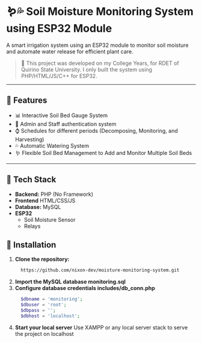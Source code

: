 # 🪱💦 Soil Moisture Monitoring System using ESP32 Module

A smart irrigation system using an ESP32 module to monitor soil moisture and automate water release for efficient plant care.


> 🚀 This project was developed on my College Years, for RDET of Quirino State University. I only built the system using PHP/HTML/JS/C++ for ESP32.

---

## 📌 Features

- 📊 Interactive Soil Bed Gauge System
- 🔐 Admin and Staff authentication system
- ⌚ Schedules for different periods (Decomposing, Monitoring, and Harvesting)
- 💦 Automatic Watering System
- 🪱 Flexible Soil Bed Management to Add and Monitor Multiple Soil Beds

---

## 🧰 Tech Stack

- **Backend:** PHP (No Framework)
- **Frontend** HTML/CSS/JS
- **Database:** MySQL
- **ESP32**
  - Soil Moisture Sensor
  - Relays


  

## 🔧 Installation

1. **Clone the repository:**
   ```bash
     https://github.com/nixon-dev/moisture-monitoring-system.git
3. **Import the MySQL database monitoring.sql**
5. **Configure database credentials includes/db_conn.php**
      ```php
        $dbname = 'monitoring';
        $dbuser = 'root';
        $dbpass = '';
        $dbhost = 'localhost';
      ```
 6. **Start your local server**
      Use XAMPP or any local server stack to serve the project on localhost


